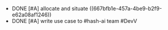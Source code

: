 - DONE [#A] allocate and situate ((667bfb1e-457a-4be9-b2f9-e62a08af1246))
- DONE [#A] write use case to #hash-ai team #DevV